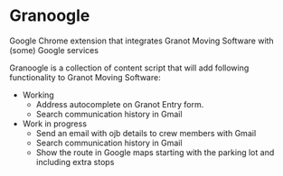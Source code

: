 # Granoogle
Google Chrome extension that integrates Granot Moving Software with (some) Google services

Granoogle is a collection of content script that will add following functionality to Granot Moving Software:
  * Working  
    * Address autocomplete on Granot Entry form.
    * Search communication history in Gmail
  * Work in progress
    * Send an email with ojb details to crew members with Gmail
    * Search communication history in Gmail
    * Show the route in Google maps starting with the parking lot and including extra stops
